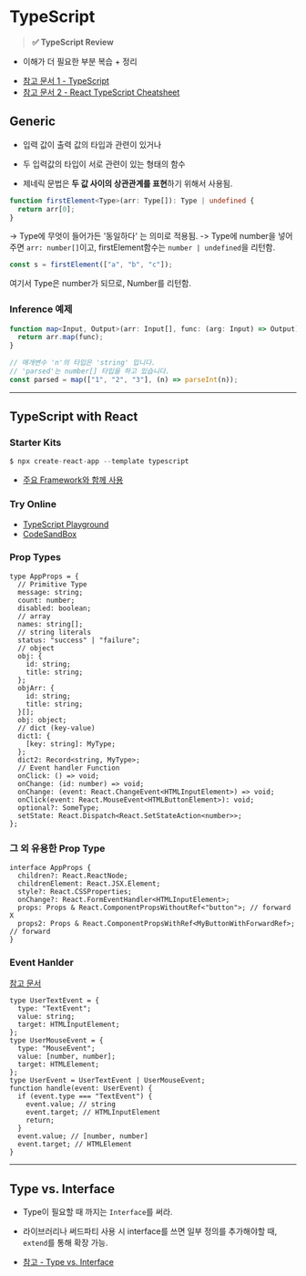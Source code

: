 # TypeScript 

> **✅ TypeScript Review**
- 이해가 더 필요한 부분 복습 + 정리

>
- [참고 문서 1 - TypeScript](https://www.typescriptlang.org/)
- [참고 문서 2 - React TypeScript Cheatsheet](https://react-typescript-cheatsheet.netlify.app/docs/basic/setup) 


## Generic
- 입력 값이 출력 값의 타입과 관련이 있거나
- 두 입력값의 타입이 서로 관련이 있는 형태의 함수


- 제네릭 문법은 **두 값 사이의 상관관계를 표현**하기 위해서 사용됨.

``` ts
function firstElement<Type>(arr: Type[]): Type | undefined {
  return arr[0];
}
```
-> Type에 무엇이 들어가든 '동일하다' 는 의미로 적용됨.
-> Type에 number을 넣어주면 `arr: number[]`이고, firstElement함수는 `number | undefined`을 리턴함.


``` ts
const s = firstElement(["a", "b", "c"]);
```
여기서 Type은 number가 되므로, Number를 리턴함.


### Inference 예제

``` ts
function map<Input, Output>(arr: Input[], func: (arg: Input) => Output): Output[] {
  return arr.map(func);
}
 
// 매개변수 'n'의 타입은 'string' 입니다.
// 'parsed'는 number[] 타입을 하고 있습니다.
const parsed = map(["1", "2", "3"], (n) => parseInt(n));
```

---

## TypeScript with React

### Starter Kits

``` jsx
$ npx create-react-app --template typescript
```

- [주요 Framework와 함께 사용](https://react-typescript-cheatsheet.netlify.app/docs/basic/setup#react-and-typescript-starter-kits)

### Try Online
- [TypeScript Playground](https://www.typescriptlang.org/play?target=8&jsx=4#code/JYWwDg9gTgLgBAbzgVwM4FMDKMCGN0A0KGAogGZnoDG8AvnGVBCHAORTo42sDcAsAChB6AB6RYcKhAB2qeAGEIyafihwAvHAAUASg0A+RILiSZcuAG0pymEQwxFNgLobiWXPi0AGHfyECTNHRyShotXQMjAJM4ABMIKmQQdBUAOhhgGAAbdFcAAwBNJUks4CoAa3RYuAASBGsVegzk1Dy-E1pfQWM4DhhkKGltHpMAHn0RmNGwfSLkErLK6vqlRrhm9FRRgHoZybGAI2QYGBk4GXlSivUECPVDe0cVLQb4AGo4AEYdWgnomJil0WcGS+zgOyOJxkfwBOxhcC6AlogiAA)
- [CodeSandBox](https://codesandbox.io/p/devbox/react-vite-9qputt)


### Prop Types
``` tsx
type AppProps = {
  // Primitive Type
  message: string;
  count: number;
  disabled: boolean;
  // array
  names: string[];
  // string literals
  status: "success" | "failure";
  // object
  obj: {
    id: string;
    title: string;
  };
  objArr: {
    id: string;
    title: string;
  }[];
  obj: object;
  // dict (key-value) 
  dict1: {
    [key: string]: MyType;
  };
  dict2: Record<string, MyType>;
  // Event handler Function
  onClick: () => void;
  onChange: (id: number) => void;
  onChange: (event: React.ChangeEvent<HTMLInputElement>) => void;
  onClick(event: React.MouseEvent<HTMLButtonElement>): void;
  optional?: SomeType;
  setState: React.Dispatch<React.SetStateAction<number>>;
};
```

### 그 외 유용한 Prop Type

``` tsx
interface AppProps {
  children?: React.ReactNode;
  childrenElement: React.JSX.Element;
  style?: React.CSSProperties;
  onChange?: React.FormEventHandler<HTMLInputElement>;
  props: Props & React.ComponentPropsWithoutRef<"button">; // forward X
  props2: Props & React.ComponentPropsWithRef<MyButtonWithForwardRef>; // forward
}
```

### Event Hanlder
[참고 문서](https://react-typescript-cheatsheet.netlify.app/docs/advanced/patterns_by_usecase/#wrappingmirroring)

``` tsx
type UserTextEvent = {
  type: "TextEvent";
  value: string;
  target: HTMLInputElement;
};
type UserMouseEvent = {
  type: "MouseEvent";
  value: [number, number];
  target: HTMLElement;
};
type UserEvent = UserTextEvent | UserMouseEvent;
function handle(event: UserEvent) {
  if (event.type === "TextEvent") {
    event.value; // string
    event.target; // HTMLInputElement
    return;
  }
  event.value; // [number, number]
  event.target; // HTMLElement
}
```

---

## Type vs. Interface
- Type이 필요할 때 까지는 `Interface`를 써라.
- 라이브러리나 써드파티 사용 시 interface를 쓰면 일부 정의를 추가해야할 때, `extend`를 통해 확장 가능.


- [참고 - Type vs. Interface](https://react-typescript-cheatsheet.netlify.app/docs/basic/getting-started/basic_type_example#useful-table-for-types-vs-interfaces)
